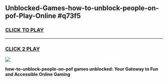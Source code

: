 
## Unblocked-Games-how-to-unblock-people-on-pof-Play-Online #q73f5
<h3>
<a href="https://news.freeplayer.one?title=how-to-unblock-people-on-pof&ref=3">CLICK TO PLAY</a></h3>
<hr>

<h3>
<a href="https://news.freeplayer.one?title=how-to-unblock-people-on-pof&ref=3">CLICK 2 PLAY</a>
  
</h3>

<a href="https://news.freeplayer.one?title=how-to-unblock-people-on-pof&ref=3"><img src="https://clearcache.store/games.png"></a>


**how-to-unblock-people-on-pof games unblocked: Your Gateway to Fun and Accessible Online Gaming**
